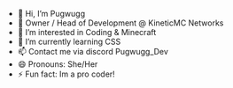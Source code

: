 - 👋 Hi, I’m Pugwugg
- 💞️ Owner / Head of Development @ KineticMC Networks
- 👀 I’m interested in Coding & Minecraft
- 🌱 I’m currently learning CSS
- 📫 Contact me via discord Pugwugg_Dev
- 😄 Pronouns: She/Her
- ⚡ Fun fact: Im a pro coder!

